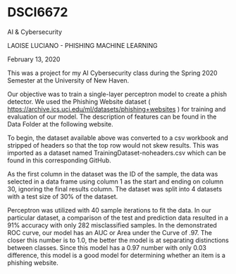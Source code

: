 # DSCI6672
AI &amp; Cybersecurity


LAOISE LUCIANO - PHISHING MACHINE LEARNING

February 13, 2020

This was a project for my AI Cybersecurity class during the Spring 2020 Semester at the University of New Haven.

Our objective was to train a single-layer perceptron model to create a phish detector. We used the Phishing Website dataset ( https://archive.ics.uci.edu/ml/datasets/phishing+websites ) for training and evaluation of our model. The description of features can be found in the Data Folder at the following website.

To begin, the dataset available above was converted to a csv workbook and stripped of headers so that the top row would not skew results. This was imported as a dataset named TrainingDataset-noheaders.csv which can be found in this corresponding GitHub.

As the first column in the dataset was the ID of the sample, the data was selected in a data frame using column 1 as the start and ending on column 30, ignoring the final results column. The dataset was split into 4 datasets with a test size of 30% of the dataset.

Perceptron was utilized with 40 sample iterations to fit the data. In our particular dataset, a comparison of the test and prediction data resulted in a 91% accuracy with only 282 misclassified samples. In the demonstrated ROC curve, our model has an AUC or Area under the Curve of .97. The closer this number is to 1.0, the better the model is at separating distinctions between classes. Since this model has a 0.97 number with only 0.03 difference, this model is a good model for determining whether an item is a phishing website.

